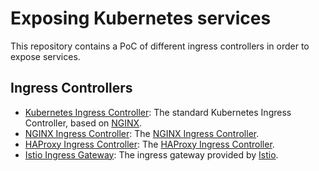 # Exposing Kubernetes services

This repository contains a PoC of different ingress controllers in order to expose services.

## Ingress Controllers

 - [Kubernetes Ingress Controller](k8s-ingress-controller): The standard Kubernetes Ingress Controller, based on [NGINX](https://github.com/kubernetes/ingress-nginx).
 - [NGINX Ingress Controller](nginx-ingress-controller): The [NGINX Ingress Controller](https://github.com/nginxinc/kubernetes-ingress).
 - [HAProxy Ingress Controller](haproxy-ingress-controller): The [HAProxy Ingress Controller](https://github.com/jcmoraisjr/haproxy-ingress).
 - [Istio Ingress Gateway](istio-ingress-gateway): The ingress gateway provided by [Istio](https://istio.io/latest/docs/tasks/traffic-management/ingress/).
